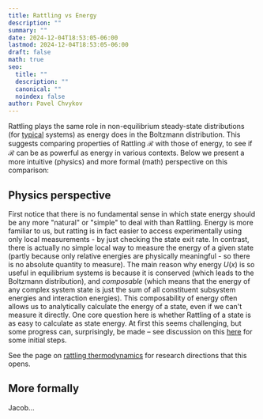 ```yaml
---
title: Rattling vs Energy
description: ""
summary: ""
date: 2024-12-04T18:53:05-06:00
lastmod: 2024-12-04T18:53:05-06:00
draft: false
math: true
seo:
  title: ""
  description: ""
  canonical: ""
  noindex: false
author: Pavel Chvykov
---
```

Rattling plays the same role in non-equilibrium steady-state distributions (for [typical](/docs/background/typicality) systems) as energy does in the Boltzmann distribution. This suggests comparing properties of Rattling $\mathcal{R}$ with those of energy, to see if $\mathcal{R}$ can be as powerful as energy in various contexts. 
Below we present a more intuitive (physics) and more formal (math) perspective on this comparison:

## Physics perspective

First notice that there is no fundamental sense in which state energy should be any more "natural" or "simple" to deal with than Rattling. Energy is more familiar to us, but ratting is in fact easier to access experimentally using only local measurements - by just checking the state exit rate. In contrast, there is actually no simple local way to measure the energy of a given state (partly because only relative energies are physically meaningful - so there is no absolute quantity to measure). The main reason why energy $U(x)$ is so useful in equilibrium systems is because it is conserved (which leads to the Boltzmann distribution), and *composable* (which means that the energy of any complex system state is just the sum of all constituent subsystem energies and interaction energies). This composability of energy often allows us to analytically calculate the energy of a state, even if we can't measure it directly. One core question here is whether Rattling of a state is as easy to calculate as state energy. At first this seems challenging, but some progress can, surprisingly, be made  – see discussion on this [here](/docs/research-directions/predicting-rattling/) for some initial steps. 

See the page on [rattling thermodynamics](/docs/research-directions/rattling-thermodynamics/) for research directions that this opens. 

## More formally
Jacob...